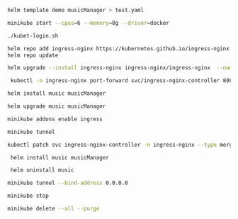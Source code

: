 ```bash
helm template demo musicManager > test.yaml
```

```bash
minikube start --cpus=6 --memory=8g --driver=docker
```

```bash
./kubet-login.sh
```

```bash
helm repo add ingress-nginx https://kubernetes.github.io/ingress-nginx
helm repo update

```

```bash
helm upgrade --install ingress-nginx ingress-nginx/ingress-nginx  --namespace ingress-nginx  --create-namespace -f ./ingress-values.yaml
```


```bash
 kubectl -n ingress-nginx port-forward svc/ingress-nginx-controller 8080:80
 ```


```bash
helm install music musicManager
```


```bash
helm upgrade music musicManager
```

```bash
minikube addons enable ingress
```

```bash
minikube tunnel
```

```bash
kubectl patch svc ingress-nginx-controller -n ingress-nginx --type merge --patch-file=lb-patch.yaml

```

```bash
 helm install music musicManager  
 ```

```bash
 helm uninstall music
 ```

```bash
minikube tunnel --bind-address 0.0.0.0
 ```



```bash
minikube stop
```



```bash
minikube delete --all --purge
```


